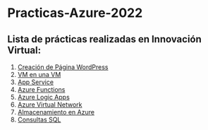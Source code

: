 # Practicas-Azure-2022

## Lista de prácticas realizadas en Innovación Virtual:

1.  [Creación de Página WordPress](https://github.com/JohnNadja/Practica-Creacion-Pagina-WordPress) ![]()
2.  [VM en una VM](https://github.com/JohnNadja/Practica-VM-dentro-de-VM) ![]()
3.  [App Service](https://github.com/JohnNadja/PracticaAppService) ![]()
4.  [Azure Functions](https://github.com/JohnNadja/Practica-Azure-Functions) ![]()
5.  [Azure Logic Apps](https://github.com/JohnNadja/Practica-Logic-Apps)  ![]()
6.  [Azure Virtual Network](https://github.com/JohnNadja/Practica-Virtual-Networks) ![]()
7.  [Almacenamiento en Azure](https://github.com/JohnNadja/Practica-Cuenta-de-Almacenamiento) ![]()  
8.  [Consultas SQL](https://github.com/JohnNadja/Practica-Azure-SQL) ![]()

